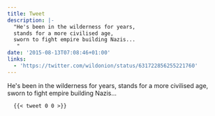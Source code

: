 ```yaml
---
title: Tweet
description: |-
  "He's been in the wilderness for years,
  stands for a more civilised age,
  sworn to fight empire building Nazis...
   "
date: '2015-08-13T07:08:46+01:00'
links:
  - 'https://twitter.com/wildonion/status/631722856255221760'
---
```

He's been in the wilderness for years,
stands for a more civilised age,
sworn to fight empire building Nazis...
 
      {{< tweet 0 0 >}}
    
